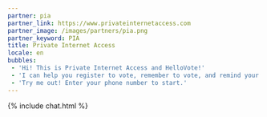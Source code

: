 ```yaml
---
partner: pia
partner_link: https://www.privateinternetaccess.com
partner_image: /images/partners/pia.png
partner_keyword: PIA
title: Private Internet Access
locale: en
bubbles:
 - 'Hi! This is Private Internet Access and HelloVote!'
 - 'I can help you register to vote, remember to vote, and remind your friends to vote too.'
 - 'Try me out! Enter your phone number to start.'
---
```

{% include chat.html %}



